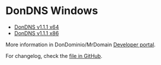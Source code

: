 # DonDNS Windows

- [DonDNS v1.1.1 x64](https://raw.githubusercontent.com/dondominio/dondns-win/master/installers/DonDNS%20Setup.msi)
- [DonDNS v1.1.1 x86](https://raw.githubusercontent.com/dondominio/dondns-win/master/installers/DonDNS%20Setup%20x86.msi)

More information in DonDominio/MrDomain [Developer portal](https://dev.dondominio.com/dondns/docs/windows/).

For changelog, check the [file in GitHub](https://github.com/dondominio/dondns-win/blob/master/changelog.txt).
